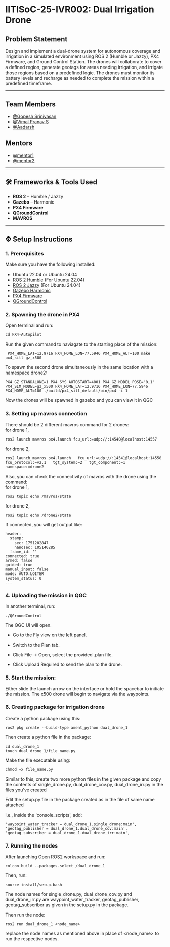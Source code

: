 #  IITISoC-25-IVR002: Dual Irrigation Drone

## Problem Statement  
Design and implement a dual-drone system for autonomous
coverage and irrigation in a simulated environment using ROS
2 (Humble or Jazzy), PX4 Firmware, and Ground Control
Station. The drones will collaborate to cover a defined region,
generate geotags for areas needing irrigation, and irrigate those
regions based on a predefined logic. The drones must monitor
its battery levels and recharge as needed to complete the
mission within a predefined timeframe.

---

##  Team Members

-  [@Gopesh Srinivasan](https://github.com/Gopesh223)
-  [@Vimal Pranav S](https://github.com/VimalPranav)
-  [@Aadarsh](https://github.com/Aadarsh1406)

## Mentors

-  [@mentor1](https://github.com/mentor1)
-  [@mentor2](https://github.com/mentor2)

---

## 🛠️ Frameworks & Tools Used

- **ROS 2** – Humble / Jazzy  
- **Gazebo** – Harmonic  
- **PX4 Firmware**  
- **QGroundControl**  
- **MAVROS**

---

## ⚙️ Setup Instructions

### 1. Prerequisites

Make sure you have the following installed:
- Ubuntu 22.04 or Ubuntu 24.04
- [ROS 2 Humble](https://docs.ros.org/en/humble/index.html) (For Ubuntu 22.04)
- [ROS 2 Jazzy](https://docs.ros.org/en/jazzy/index.html) (For Ubuntu 24.04)
- [Gazebo Harmonic](https://gazebosim.org/docs/harmonic)
- [PX4 Firmware](https://docs.px4.io/main/en/dev_setup/dev_env_linux_ubuntu.html)
- [QGroundControl](https://docs.qgroundcontrol.com/en/getting_started/download_and_install.html)

### 2. Spawning the drone in PX4

Open terminal and run:
```
cd PX4-Autopilot
```
Run the given command to naviagate to the starting place of the mission:
```
 PX4_HOME_LAT=12.9716 PX4_HOME_LON=77.5946 PX4_HOME_ALT=100 make px4_sitl gz_x500
```
To spawn the second drone simultaneously in the same location with a namespace drone2:
```
PX4_GZ_STANDALONE=1 PX4_SYS_AUTOSTART=4001 PX4_GZ_MODEL_POSE="0,1" PX4_SIM_MODEL=gz_x500 PX4_HOME_LAT=12.9716 PX4_HOME_LON=77.5946 PX4_HOME_ALT=100 ./build/px4_sitl_default/bin/px4 -i 1
```
Now the drones will be spawned in gazebo and you can view it in QGC

### 3. Setting up mavros connection
There should be 2 different mavros command for 2 drones:\
for drone 1,
```
ros2 launch mavros px4.launch fcu_url:=udp://:14540@localhost:14557
```
for drone 2, 
```
ros2 launch mavros px4.launch   fcu_url:=udp://:14541@localhost:14558   fcu_protocol:=v2.1   tgt_system:=2   tgt_component:=1   namespace:=drone2
```
Also, you can check the connectivity of mavros with the drone using the command:\
for drone 1,
```
ros2 topic echo /mavros/state
```
for drone 2, 
```
ros2 topic echo /drone2/state
```
If connected, you will get output like:
```
header:
  stamp:
    sec: 1751202847
    nanosec: 105140285
  frame_id: ''
connected: true
armed: false
guided: true
manual_input: false
mode: AUTO.LOITER
system_status: 0
---
```

### 4. Uploading the mission in QGC
In another terminal, run:
```
./QGroundControl
```
The QGC UI will open. 

 - Go to the Fly view on the left panel.

 - Switch to the Plan tab.

 - Click File → Open, select the provided .plan file.

 - Click Upload Required to send the plan to the drone.

### 5. Start the mission:

Either slide the launch arrow on the interface or hold the spacebar to initiate the mission. The x500 drone will begin to navigate via the waypoints.

### 6. Creating package for irrigation drone
Create a python package using this:
```
ros2 pkg create --build-type ament_python dual_drone_1
```
Then create a python file in the package:
```
cd dual_drone_1
touch dual_drone_1/file_name.py
```
Make the file executable using:
```
chmod +x file_name.py
```
Similar to this, create two more python files in the given package and copy the contents of single_drone.py, dual_drone_cov.py, dual_drone_irr.py in the files you've created

Edit the setup.py file in the package created as in the file of same name attached

i.e., inside the 'console_scripts', add:
```
'waypoint_water_tracker = dual_drone_1.single_drone:main',
'geotag_publisher = dual_drone_1.dual_drone_cov:main',
'geotag_subscriber = dual_drone_1.dual_drone_irr:main',
```

### 7. Running the nodes

After launching
Open ROS2 workspace and run:
```
colcon build --packages-select /dual_drone_1
```

Then, run:
```
source install/setup.bash
```
The node names for single_drone.py, dual_drone_cov.py and dual_drone_irr.py are waypoint_water_tracker, geotag_publisher, geotag_subscriber as given in the setup.py in the package.

Then run the node:
```
ros2 run dual_drone_1 <node_name>
```
replace the node names as mentioned above in place of <node_name> to run the respective nodes.
